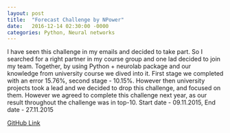 ```yaml
---
layout: post
title:  "Forecast Challenge by NPower"
date:   2016-12-14 02:30:00 -0000
categories: Python, Neural networks
---
```

I have seen this challenge in my emails and decided to take part. So I searched for a right partner in my course group and one lad decided to join my team. Together, by using Python + neurolab package and our knowledge from university course we dived into it. First stage we completed with an error 15.76%, second stage - 10.15%. However then university projects took a lead and we decided to drop this challenge, and focused on them. However we agreed to complete this challenge next year, as our result throughout the challenge was in top-10.
Start date - 09.11.2015, End date - 27.11.2015

[GitHub Link][link-to]

[link-to]: #
